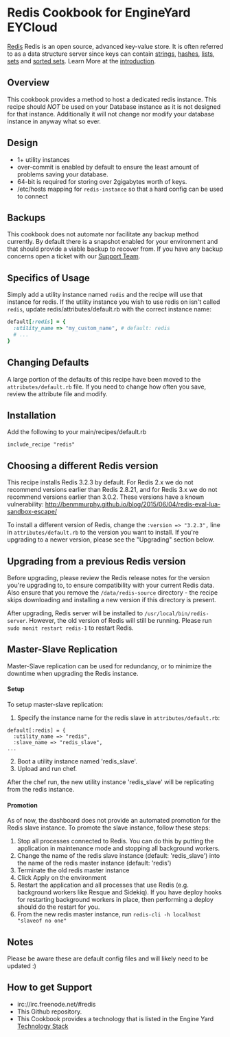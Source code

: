 Redis Cookbook for EngineYard EYCloud
=========

[Redis][1] Redis is an open source, advanced key-value store. It is often referred to as a data structure server since keys can contain [strings][7], [hashes][6], [lists][5], [sets][4] and [sorted sets][3].  Learn More at the [introduction][7].

Overview
--------

This cookbook provides a method to host a dedicated redis instance.  This recipe should *NOT* be used on your Database instance as it is not designed for that instance.  Additionally it will not change nor modify your database instance in anyway what so ever.

Design
--------

* 1+ utility instances
* over-commit is enabled by default to ensure the least amount of problems saving your database.
* 64-bit is required for storing over 2gigabytes worth of keys.
* /etc/hosts mapping for `redis-instance` so that a hard config can be used to connect

Backups
--------

This cookbook does not automate nor facilitate any backup method currently.  By default there is a snapshot enabled for your environment and that should provide a viable backup to recover from.  If you have any backup concerns open a ticket with our [Support Team][9].

Specifics of Usage
--------

Simply add a utility instance named `redis` and the recipe will use that instance for redis. If the utility instance you wish to use redis on isn't called `redis`, update redis/attributes/default.rb with the correct instance name:

```ruby
default[:redis] = {
  :utility_name => "my_custom_name", # default: redis
  # ...
}
```

Changing Defaults
--------

A large portion of the defaults of this recipe have been moved to the `attributes/default.rb` file. If you need to change how often you save, review the attribute file and modify.

Installation
--------

Add the following to your main/recipes/default.rb

``include_recipe "redis"``

Choosing a different Redis version
--------
This recipe installs Redis 3.2.3 by default. For Redis 2.x we do not recommend versions earlier than Redis 2.8.21, and for Redis 3.x we do not recommend versions earlier than 3.0.2. These versions have a known vulnerability: http://benmmurphy.github.io/blog/2015/06/04/redis-eval-lua-sandbox-escape/

To install a different version of Redis, change the `:version => "3.2.3",` line in `attributes/default.rb` to the version you want to install. If you're upgrading to a newer version, please see the "Upgrading" section below.

Upgrading from a previous Redis version
--------

Before upgrading, please review the Redis release notes for the version you're upgrading to, to ensure compatibility with your current Redis data. Also ensure that you remove the `/data/redis-source` directory - the recipe skips downloading and installing a new version if this directory is present.

After upgrading, Redis server will be installed to `/usr/local/bin/redis-server`. However, the old version of Redis will still be running. Please run `sudo monit restart redis-1` to restart Redis.

Master-Slave Replication
--------

Master-Slave replication can be used for redundancy, or to minimize the downtime when upgrading the Redis instance.

#### Setup

To setup master-slave replication:

1. Specify the instance name for the redis slave in `attributes/default.rb`:

  ```
  default[:redis] = {
    :utility_name => "redis",
    :slave_name => "redis_slave",
  ...
  ```

2. Boot a utility instance named 'redis_slave'.
3. Upload and run chef.

After the chef run, the new utility instance 'redis_slave' will be replicating from the redis instance.

#### Promotion

As of now, the dashboard does not provide an automated promotion for the Redis slave instance. To promote the slave instance, follow these steps:

1. Stop all processes connected to Redis. You can do this by putting the application in maintenance mode and stopping all background workers.
2. Change the name of the redis slave instance (default: 'redis_slave') into the name of the redis master instance (default: 'redis')
3. Terminate the old redis master instance
4. Click Apply on the environment
5. Restart the application and all processes that use Redis (e.g. background workers like Resque and Sidekiq). If you have deploy hooks for restarting background workers in place, then performing a deploy should do the restart for you.
6. From the new redis master instance, run `redis-cli -h localhost "slaveof no one"`

Notes
------
Please be aware these are default config files and will likely need to be updated :)

How to get Support
--------

* irc://irc.freenode.net/#redis
* This Github repository.
* This Cookbook provides a technology that is listed in the Engine Yard [Technology Stack][2]

[1]: http://redis.io/
[2]: http://www.engineyard.com/products/technology/stack
[3]: http://redis.io/topics/data-types#sorted-sets
[4]: http://redis.io/topics/data-types#sets
[5]: http://redis.io/topics/data-types#lists
[6]: http://redis.io/topics/data-types#hashes
[7]: http://redis.io/topics/data-types#strings
[8]: http://redis.io/topics/introduction
[9]: https://support.cloud.engineyard.com
